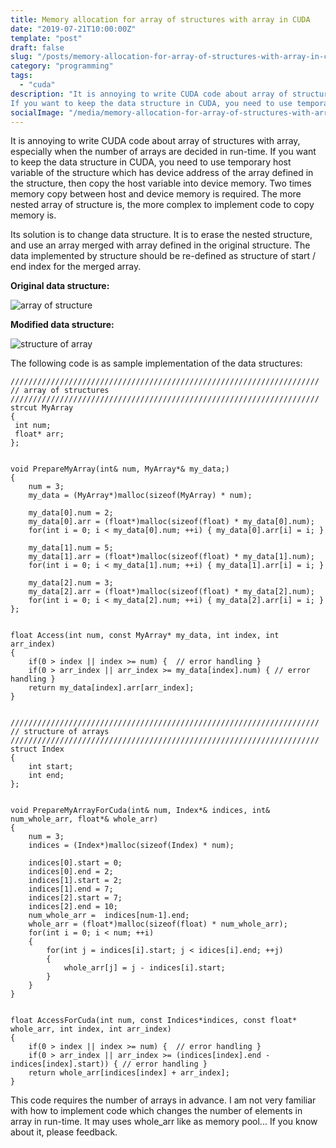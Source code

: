 ```yaml
---
title: Memory allocation for array of structures with array in CUDA
date: "2019-07-21T10:00:00Z"
template: "post"
draft: false
slug: "/posts/memory-allocation-for-array-of-structures-with-array-in-cuda/"
category: "programming"
tags:
  - "cuda"
description: "It is annoying to write CUDA code about array of structures with array, especially when the number of arrays are decided in run-time.
If you want to keep the data structure in CUDA, you need to use temporary host variable of the structure which has device address of the array defined in the structure, then copy the host variable into device memory. Two times memory copy between host and device memory is required. The more nested array of structure is, the more complex to implement code to copy memory is."
socialImage: "/media/memory-allocation-for-array-of-structures-with-array-in-cuda/aos.png"
---
```


It is annoying to write CUDA code about array of structures with array, especially when the number of arrays are decided in run-time.
If you want to keep the data structure in CUDA, you need to use temporary host variable of the structure which has device address of the array defined in the structure, then copy the host variable into device memory. Two times memory copy between host and device memory is required. The more nested array of structure is, the more complex to implement code to copy memory is.

Its solution is to change data structure. It is to erase the nested structure, and use an array merged with array defined in the original structure. The data implemented by structure should be re-defined as structure of start / end index for the merged array. 

**Original data structure:**

![array of structure](/media/memory-allocation-for-array-of-structures-with-array-in-cuda/aos.png)

**Modified data structure:**

![structure of array](/media/memory-allocation-for-array-of-structures-with-array-in-cuda/soa.png)

The following code is as sample implementation of the data structures:

```cuda
/////////////////////////////////////////////////////////////////////
// array of structures
/////////////////////////////////////////////////////////////////////
strcut MyArray
{
 int num;
 float* arr;
};


void PrepareMyArray(int& num, MyArray*& my_data;)
{
    num = 3;
    my_data = (MyArray*)malloc(sizeof(MyArray) * num);

    my_data[0].num = 2;
    my_data[0].arr = (float*)malloc(sizeof(float) * my_data[0].num);
    for(int i = 0; i < my_data[0].num; ++i) { my_data[0].arr[i] = i; }

    my_data[1].num = 5;
    my_data[1].arr = (float*)malloc(sizeof(float) * my_data[1].num);
    for(int i = 0; i < my_data[1].num; ++i) { my_data[1].arr[i] = i; }

    my_data[2].num = 3;
    my_data[2].arr = (float*)malloc(sizeof(float) * my_data[2].num);
    for(int i = 0; i < my_data[2].num; ++i) { my_data[2].arr[i] = i; }
};


float Access(int num, const MyArray* my_data, int index, int arr_index)
{
    if(0 > index || index >= num) {  // error handling }
    if(0 > arr_index || arr_index >= my_data[index].num) { // error handling }
    return my_data[index].arr[arr_index];
}

      
/////////////////////////////////////////////////////////////////////
// structure of arrays
/////////////////////////////////////////////////////////////////////
struct Index
{
    int start;
    int end;
};


void PrepareMyArrayForCuda(int& num, Index*& indices, int& num_whole_arr, float*& whole_arr)
{
    num = 3;
    indices = (Index*)malloc(sizeof(Index) * num);

    indices[0].start = 0;
    indices[0].end = 2;
    indices[1].start = 2;
    indices[1].end = 7;
    indices[2].start = 7;
    indices[2].end = 10;
    num_whole_arr =  indices[num-1].end;
    whole_arr = (float*)malloc(sizeof(float) * num_whole_arr);
    for(int i = 0; i < num; ++i)
    {
        for(int j = indices[i].start; j < idices[i].end; ++j)
        {
            whole_arr[j] = j - indices[i].start;
        }
    }
}


float AccessForCuda(int num, const Indices*indices, const float* whole_arr, int index, int arr_index)
{
    if(0 > index || index >= num) {  // error handling }
    if(0 > arr_index || arr_index >= (indices[index].end - indices[index].start)) { // error handling }
    return whole_arr[indices[index] + arr_index];
}
```

This code requires the number of arrays in advance. I am not very familiar with how to implement code which changes the number of elements in array in run-time. It may uses whole_arr like as memory pool... If you know about it, please feedback.
